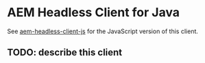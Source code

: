 # AEM Headless Client for Java

See [aem-headless-client-js](https://github.com/adobe/aem-headless-client-js) for the JavaScript version of this client.

## TODO: describe this client
